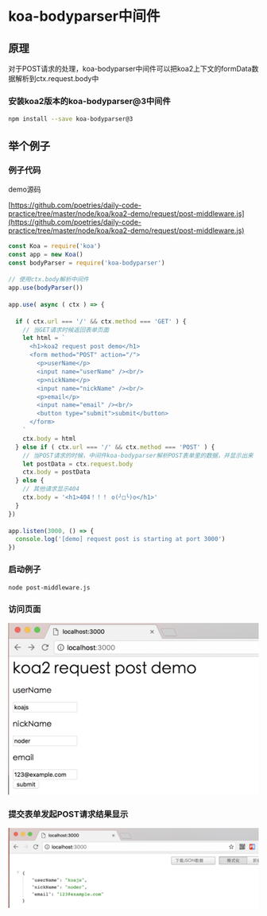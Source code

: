 # koa-bodyparser中间件

## 原理
对于POST请求的处理，koa-bodyparser中间件可以把koa2上下文的formData数据解析到ctx.request.body中

### 安装koa2版本的koa-bodyparser@3中间件
```sh
npm install --save koa-bodyparser@3
```

## 举个例子

### 例子代码

demo源码

 [https://github.com/poetries/daily-code-practice/tree/master/node/koa/koa2-demo/request/post-middleware.js](https://github.com/poetries/daily-code-practice/tree/master/node/koa/koa2-demo/request/post-middleware.js)

```js
const Koa = require('koa')
const app = new Koa()
const bodyParser = require('koa-bodyparser')

// 使用ctx.body解析中间件
app.use(bodyParser())

app.use( async ( ctx ) => {

  if ( ctx.url === '/' && ctx.method === 'GET' ) {
    // 当GET请求时候返回表单页面
    let html = `
      <h1>koa2 request post demo</h1>
      <form method="POST" action="/">
        <p>userName</p>
        <input name="userName" /><br/>
        <p>nickName</p>
        <input name="nickName" /><br/>
        <p>email</p>
        <input name="email" /><br/>
        <button type="submit">submit</button>
      </form>
    `
    ctx.body = html
  } else if ( ctx.url === '/' && ctx.method === 'POST' ) {
    // 当POST请求的时候，中间件koa-bodyparser解析POST表单里的数据，并显示出来
    let postData = ctx.request.body
    ctx.body = postData
  } else {
    // 其他请求显示404
    ctx.body = '<h1>404！！！ o(╯□╰)o</h1>'
  }
})

app.listen(3000, () => {
  console.log('[demo] request post is starting at port 3000')
})

```

### 启动例子
```sh
node post-middleware.js
```

### 访问页面
![request-post-form](./../images/request-post-form.png)

### 提交表单发起POST请求结果显示
![request-post-result](./../images/request-post-result.png)

